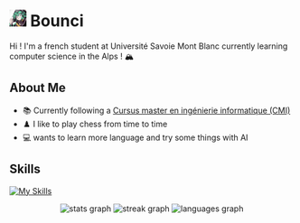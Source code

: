 # <img src="pfp.jpg" alt="pfp" width="30"/> Bounci

Hi ! I'm a french student at Université Savoie Mont Blanc currently learning computer science in the Alps ! 🏔️​ 

## About Me
- 📚​ Currently following a [Cursus master en ingénierie informatique (CMI)](https://formations.univ-smb.fr/fr/catalogue/licence-XA/sciences-technologies-sante-STS/cursus-master-en-ingenierie-informatique-KHXGP1NK.html)
- ♟️​ I like to play chess from time to time
- 💻​ wants to learn more language and try some things with AI


## Skills

[![My Skills](https://skillicons.dev/icons?i=py,html,css,js,php)](https://skillicons.dev)



<div align="center">
  <img src="https://github-readme-stats.vercel.app/api?username=Bouncii&hide_title=false&hide_rank=true&show_icons=true&include_all_commits=true&count_private=true&disable_animations=false&theme=react&locale=en&hide_border=false" height="130" alt="stats graph"  />
  <img src="https://streak-stats.demolab.com?user=Bouncii&locale=en&mode=daily&theme=react&hide_border=false&border_radius=5" height="130" alt="streak graph"  />
  <img src="https://github-readme-stats.vercel.app/api/top-langs?username=Bouncii&locale=en&hide_title=false&layout=compact&card_width=300&langs_count=6&theme=react&hide_border=false" height="130" alt="languages graph"  />
</div>

